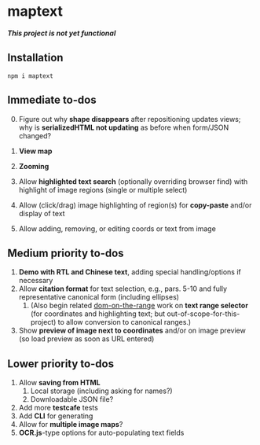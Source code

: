 # maptext

***This project is not yet functional***

## Installation

```
npm i maptext
```

## Immediate to-dos

0. Figure out why **shape disappears** after repositioning updates views;
    why is **serializedHTML not updating** as before when form/JSON changed?

0. **View map**
0. **Zooming**

1. Allow **highlighted text search** (optionally overriding browser
    find) with highlight of image regions (single or multiple select)
2. Allow (click/drag) image highlighting of region(s)
    for **copy-paste** and/or display of text
3. Allow adding, removing, or editing coords or text from image

## Medium priority to-dos

1. **Demo with RTL and Chinese text**, adding special
    handling/options if necessary
1. Allow **citation format** for text selection, e.g., pars. 5-10 and
    fully representative canonical form (including ellipses)
    1. (Also begin related [dom-on-the-range](http://github.com/brettz9/dom-on-the-range)
      work on **text range selector** (for coordinates and
        highlighting text; but out-of-scope-for-this-project) to
        allow conversion to canonical ranges.)
1. Show **preview of image next to coordinates** and/or on image
    preview (so load preview as soon as URL entered)

## Lower priority to-dos

1. Allow **saving from HTML**
    1. Local storage (including asking for names?)
    2. Downloadable JSON file?
2. Add more **testcafe** tests
3. Add **CLI** for generating
4. Allow for **multiple image maps**?
5. **OCR.js**-type options for auto-populating text fields
